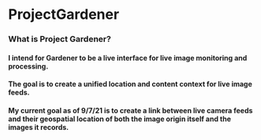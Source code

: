 # ProjectGardener

### What is Project Gardener?

#### I intend for Gardener to be a live interface for live image monitoring and processing.
#### The goal is to create a unified location and content context for live image feeds.

#### My current goal as of 9/7/21 is to create a link between live camera feeds and their geospatial location of both the image origin itself and the images it records.